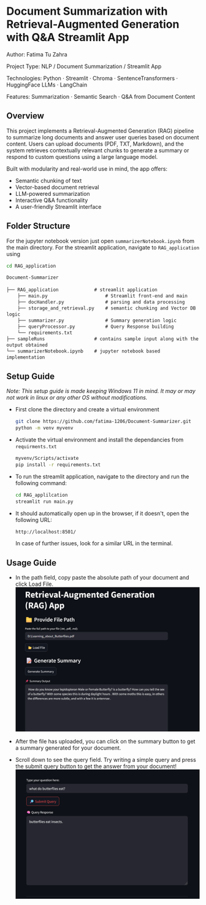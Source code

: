# Document Summarization with Retrieval-Augmented Generation with Q&A Streamlit App

Author: Fatima Tu Zahra

Project Type: NLP / Document Summarization / Streamlit App

Technologies: Python · Streamlit · Chroma · SentenceTransformers · HuggingFace LLMs · LangChain

Features: Summarization · Semantic Search · Q&A from Document Content

## Overview
This project implements a Retrieval-Augmented Generation (RAG) pipeline to summarize long documents and answer user queries based on document content. Users can upload documents (PDF, TXT, Markdown), and the system retrieves contextually relevant chunks to generate a summary or respond to custom questions using a large language model.

Built with modularity and real-world use in mind, the app offers:
- Semantic chunking of text
- Vector-based document retrieval
- LLM-powered summarization
- Interactive Q&A functionality
- A user-friendly Streamlit interface
  

## Folder Structure

For the jupyter notebook version just open `summarizerNotebook.ipynb` from the main directory.
For the streamlit application, navigate to `RAG_application` using

```bash
cd RAG_application
```
```
Document-Summarizer

├── RAG_application             # streamlit application
    ├── main.py                     # Streamlit front-end and main 
    ├── docHandler.py               # parsing and data processing
    ├── storage_and_retrieval.py    # semantic chunking and Vector DB logic
    ├── summarizer.py               # Summary generation logic
    ├── queryProcessor.py           # Query Response building
    └── requirements.txt            
├── sampleRuns                  # contains sample input along with the output obtained
└── summarizerNotebook.ipynb    # jupyter notebook based implementation
```

## Setup Guide
*Note: This setup guide is made keeping Windows 11 in mind. It may or may not work in linux or any other OS without modifications.*

- First clone the directory and create a virtual environment
  ```bash
  git clone https://github.com/fatima-1206/Document-Summarizer.git 
  python -m venv myvenv
  ```
- Activate the virtual environment and install the dependancies from `requirments.txt`
  ```bash
  myvenv/Scripts/activate
  pip install -r requirements.txt
  ```
- To run the streamlit application, navigate to the directory and run the following command:
  ```bash
  cd RAG_applilcation
  streamlit run main.py
  ```
- It should automatically open up in the browser, if it doesn't, open the following URL:
  ```bash
  http://localhost:8501/
  ```
  In case of further issues, look for a similar URL in the terminal.

## Usage Guide
- In the path field, copy paste the absolute path of your document and click Load File.
    ![ss1](sampleRuns\doc3\output1.png)

- After the file has uploaded, you can click on the summary button to get a summary generated for your document.
- Scroll down to see the query field. Try writing a simple query and press the submit query button to get the answer from your document!
    ![ss1](sampleRuns\doc3\output2.png)
